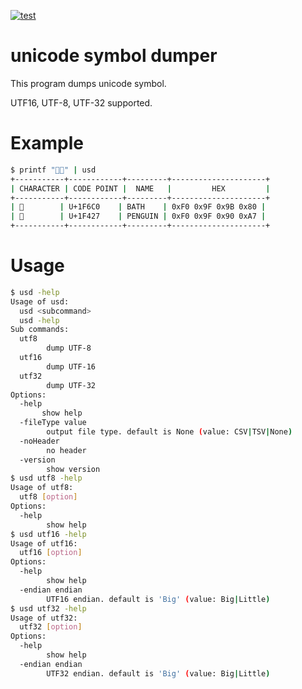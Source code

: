[![test](https://github.com/moba1/usd/actions/workflows/test.yml/badge.svg)](https://github.com/moba1/usd/actions/workflows/test.yml)
# unicode symbol dumper

This program dumps unicode symbol.

UTF16, UTF-8, UTF-32 supported.

# Example

```bash
$ printf "🛀🐧" | usd
+-----------+------------+---------+---------------------+
| CHARACTER | CODE POINT |  NAME   |         HEX         |
+-----------+------------+---------+---------------------+
| 🛀        | U+1F6C0    | BATH    | 0xF0 0x9F 0x9B 0x80 |
| 🐧        | U+1F427    | PENGUIN | 0xF0 0x9F 0x90 0xA7 |
+-----------+------------+---------+---------------------+
```

# Usage

```bash
$ usd -help
Usage of usd:
  usd <subcommand>
  usd -help
Sub commands:
  utf8
        dump UTF-8
  utf16
        dump UTF-16
  utf32
        dump UTF-32
Options:
  -help
       show help
  -fileType value
        output file type. default is None (value: CSV|TSV|None)
  -noHeader
        no header
  -version
        show version
$ usd utf8 -help
Usage of utf8:
  utf8 [option]
Options:
  -help
        show help
$ usd utf16 -help
Usage of utf16:
  utf16 [option]
Options:
  -help
        show help
  -endian endian
        UTF16 endian. default is 'Big' (value: Big|Little)
$ usd utf32 -help
Usage of utf32:
  utf32 [option]
Options:
  -help
        show help
  -endian endian
        UTF32 endian. default is 'Big' (value: Big|Little)
```
